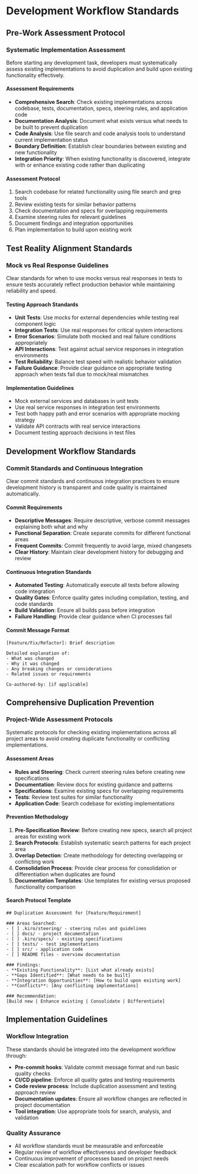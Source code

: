 # Development Workflow Standards

## Pre-Work Assessment Protocol

### Systematic Implementation Assessment
Before starting any development task, developers must systematically assess existing implementations to avoid duplication and build upon existing functionality effectively.

#### Assessment Requirements
- **Comprehensive Search**: Check existing implementations across codebase, tests, documentation, specs, steering rules, and application code
- **Documentation Analysis**: Document what exists versus what needs to be built to prevent duplication
- **Code Analysis**: Use file search and code analysis tools to understand current implementation status
- **Boundary Definition**: Establish clear boundaries between existing and new functionality
- **Integration Priority**: When existing functionality is discovered, integrate with or enhance existing code rather than duplicating

#### Assessment Protocol
1. Search codebase for related functionality using file search and grep tools
2. Review existing tests for similar behavior patterns
3. Check documentation and specs for overlapping requirements
4. Examine steering rules for relevant guidelines
5. Document findings and integration opportunities
6. Plan implementation to build upon existing work

## Test Reality Alignment Standards

### Mock vs Real Response Guidelines
Clear standards for when to use mocks versus real responses in tests to ensure tests accurately reflect production behavior while maintaining reliability and speed.

#### Testing Approach Standards
- **Unit Tests**: Use mocks for external dependencies while testing real component logic
- **Integration Tests**: Use real responses for critical system interactions
- **Error Scenarios**: Simulate both mocked and real failure conditions appropriately
- **API Interactions**: Test against actual service responses in integration environments
- **Test Reliability**: Balance test speed with realistic behavior validation
- **Failure Guidance**: Provide clear guidance on appropriate testing approach when tests fail due to mock/real mismatches

#### Implementation Guidelines
- Mock external services and databases in unit tests
- Use real service responses in integration test environments
- Test both happy path and error scenarios with appropriate mocking strategy
- Validate API contracts with real service interactions
- Document testing approach decisions in test files

## Development Workflow Standards

### Commit Standards and Continuous Integration
Clear commit standards and continuous integration practices to ensure development history is transparent and code quality is maintained automatically.

#### Commit Requirements
- **Descriptive Messages**: Require descriptive, verbose commit messages explaining both what and why
- **Functional Separation**: Create separate commits for different functional areas
- **Frequent Commits**: Commit frequently to avoid large, mixed changesets
- **Clear History**: Maintain clear development history for debugging and review

#### Continuous Integration Standards
- **Automated Testing**: Automatically execute all tests before allowing code integration
- **Quality Gates**: Enforce quality gates including compilation, testing, and code standards
- **Build Validation**: Ensure all builds pass before integration
- **Failure Handling**: Provide clear guidance when CI processes fail

#### Commit Message Format
```
[Feature/Fix/Refactor]: Brief description

Detailed explanation of:
- What was changed
- Why it was changed
- Any breaking changes or considerations
- Related issues or requirements

Co-authored-by: [if applicable]
```

## Comprehensive Duplication Prevention

### Project-Wide Assessment Protocols
Systematic protocols for checking existing implementations across all project areas to avoid creating duplicate functionality or conflicting implementations.

#### Assessment Areas
- **Rules and Steering**: Check current steering rules before creating new specifications
- **Documentation**: Review docs for existing guidance and patterns
- **Specifications**: Examine existing specs for overlapping requirements
- **Tests**: Review test suites for similar functionality
- **Application Code**: Search codebase for existing implementations

#### Prevention Methodology
1. **Pre-Specification Review**: Before creating new specs, search all project areas for existing work
2. **Search Protocols**: Establish systematic search patterns for each project area
3. **Overlap Detection**: Create methodology for detecting overlapping or conflicting work
4. **Consolidation Process**: Provide clear process for consolidation or differentiation when duplicates are found
5. **Documentation Templates**: Use templates for existing versus proposed functionality comparison

#### Search Protocol Template
```
## Duplication Assessment for [Feature/Requirement]

### Areas Searched:
- [ ] .kiro/steering/ - steering rules and guidelines
- [ ] docs/ - project documentation
- [ ] .kiro/specs/ - existing specifications
- [ ] tests/ - test implementations
- [ ] src/ - application code
- [ ] README files - overview documentation

### Findings:
- **Existing Functionality**: [List what already exists]
- **Gaps Identified**: [What needs to be built]
- **Integration Opportunities**: [How to build upon existing work]
- **Conflicts**: [Any conflicting implementations]

### Recommendation:
[Build new | Enhance existing | Consolidate | Differentiate]
```

## Implementation Guidelines

### Workflow Integration
These standards should be integrated into the development workflow through:

- **Pre-commit hooks**: Validate commit message format and run basic quality checks
- **CI/CD pipeline**: Enforce all quality gates and testing requirements
- **Code review process**: Include duplication assessment and testing approach review
- **Documentation updates**: Ensure all workflow changes are reflected in project documentation
- **Tool integration**: Use appropriate tools for search, analysis, and validation

### Quality Assurance
- All workflow standards must be measurable and enforceable
- Regular review of workflow effectiveness and developer feedback
- Continuous improvement of processes based on project needs
- Clear escalation path for workflow conflicts or issues